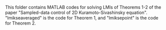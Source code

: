 This folder contains MATLAB codes for solving LMIs of Theorems 1-2 of the paper "Sampled-data control of 2D Kuramoto-Sivashinsky equation".  "lmikseaveraged" is the code for Theorem 1, and "lmiksepoint" is the code  for Theorem 2.
